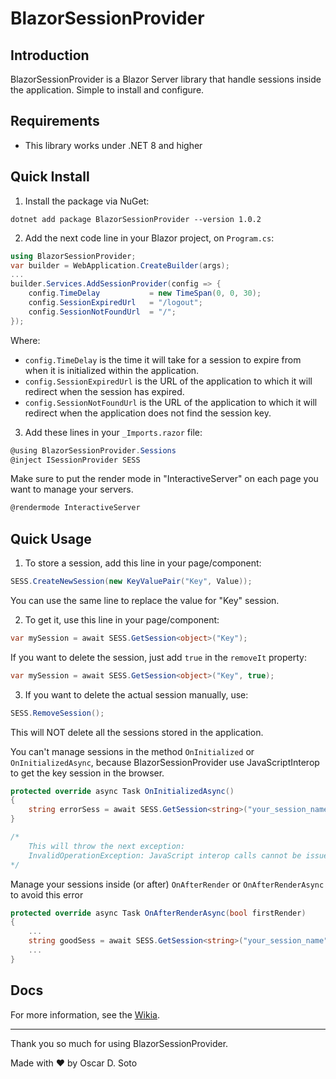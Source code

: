 # BlazorSessionProvider

## Introduction
BlazorSessionProvider is a Blazor Server library that handle sessions inside the application. Simple to install and configure.

## Requirements
- This library works under .NET 8 and higher

## Quick Install
1. Install the package via NuGet:
  ```console
  dotnet add package BlazorSessionProvider --version 1.0.2
  ```

2. Add the next code line in your Blazor project, on `Program.cs`:
  ```csharp
  using BlazorSessionProvider;
  var builder = WebApplication.CreateBuilder(args);
  ...
  builder.Services.AddSessionProvider(config => {
      config.TimeDelay           = new TimeSpan(0, 0, 30);
      config.SessionExpiredUrl   = "/logout";
      config.SessionNotFoundUrl  = "/";
  });
  ```
  Where:
  - `config.TimeDelay` is the time it will take for a session to expire from when it is initialized within the application.
  - `config.SessionExpiredUrl` is the URL of the application to which it will redirect when the session has expired.
  - `config.SessionNotFoundUrl` is the URL of the application to which it will redirect when the application does not find the session key.

3. Add these lines in your `_Imports.razor` file:
  ```csharp
  @using BlazorSessionProvider.Sessions
  @inject ISessionProvider SESS
  ```

Make sure to put the render mode in "InteractiveServer" on each page you want to manage your servers.
```csharp
@rendermode InteractiveServer
```

## Quick Usage

1. To store a session, add this line in your page/component:
  ```csharp
  SESS.CreateNewSession(new KeyValuePair("Key", Value));
  ```
  You can use the same line to replace the value for "Key" session.

2. To get it, use this line in your page/component:
  ```csharp
  var mySession = await SESS.GetSession<object>("Key");
  ```
  If you want to delete the session, just add `true` in the `removeIt` property:
  ```csharp
  var mySession = await SESS.GetSession<object>("Key", true);
  ```

3. If you want to delete the actual session manually, use:
  ```csharp
  SESS.RemoveSession();
  ```
  This will NOT delete all the sessions stored in the application.

You can't manage sessions in the method `OnInitialized` or `OnInitializedAsync`, because BlazorSessionProvider use JavaScriptInterop to get the key session in the browser.

```csharp
protected override async Task OnInitializedAsync()
{
	string errorSess = await SESS.GetSession<string>("your_session_name");
}

/*
	This will throw the next exception:
	InvalidOperationException: JavaScript interop calls cannot be issued at this time...
*/
```

Manage your sessions inside (or after) `OnAfterRender` or `OnAfterRenderAsync` to avoid this error

```csharp
protected override async Task OnAfterRenderAsync(bool firstRender)
{
	...
	string goodSess = await SESS.GetSession<string>("your_session_name");
	...
}
```
## Docs
For more information, see the [Wikia](https://github.com/oscardsoto/BlazorSessionProvider/wiki).
***
Thank you so much for using BlazorSessionProvider.

Made with ❤️ by Oscar D. Soto